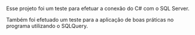 Esse projeto foi um teste para efetuar a conexão do C# com o SQL Server.

Também foi efetuado um teste para a aplicação de boas práticas no programa utilizando o SQLQuery.
